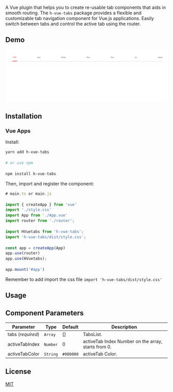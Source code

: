 A Vue plugin that helps you to create re-usable tab components that aids in smooth routing.
The `h-vue-tabs` package provides a flexible and customizable tab navigation component for Vue.js applications. Easily switch between tabs and control the active tab using the router.

## Demo
![Demo](image.png)


## Installation

### Vue Apps

Install:

```bash
yarn add h-vue-tabs

# or use npm

npm install h-vue-tabs
```

Then, import and register the component:

```js
# main.ts or main.js

import { createApp } from 'vue'
import './style.css'
import App from './App.vue'
import router from './router';

import HVuetabs from 'h-vue-tabs';
import 'h-vue-tabs/dist/style.css';

const app = createApp(App)
app.use(router)
app.use(HVuetabs);

app.mount('#app')
```

Remember to add import the css file  `import 'h-vue-tabs/dist/style.css'`


## Usage

<script setup>
import { ref } from "vue";

const tabs = ref(['one', "two"])
</script>

<template>
  <Tab :tabs="tabs" :activeTabIndex="0" activeTabColor="red"></Tab>
</template>


## Component Parameters

Parameter | Type | Default | Description
--------- | ---- | ------- | -----------
tabs (*required*) | `Array` | [] | TabsList.
activeTabIndex | `Number` | 0 | activeTab Index Number on the array, starts from 0.
activeTabColor | `String` | `#000000` | activeTab Color.

## License

[MIT](https://github.com/hannahadora/h-vue-tabs/LICENSE.md)